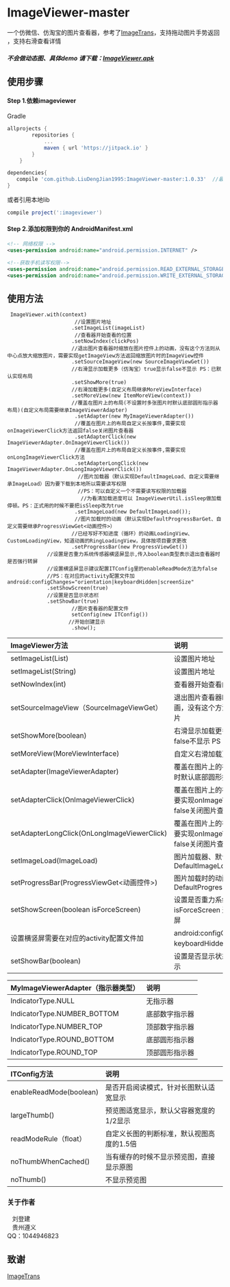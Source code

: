 # ImageViewer-master
一个仿微信、仿淘宝的图片查看器，参考了[ImageTrans](https://github.com/wufenglincheng/ImageTrans)，支持拖动图片手势返回 ，支持右滑查看详情

##### 不会做动态图、具体demo 请下载：[ImageViewer.apk](browse/ImageViewer.apk)</br>

## 使用步骤

#### Step 1.依赖imageviewer
Gradle
```groovy
allprojects {
		repositories {
			...
			maven { url 'https://jitpack.io' }
		}
	}
```

```groovy
dependencies{
   compile 'com.github.LiuDengJian1995:ImageViewer-master:1.0.33'  //最新版本
}
```
或者引用本地lib
```groovy
compile project(':imageviewer')
```


#### Step 2.添加权限到你的 AndroidManifest.xml
```xml
<!-- 网络权限 -->
<uses-permission android:name="android.permission.INTERNET" /> 

<!--获取手机读写权限-->
<uses-permission android:name="android.permission.READ_EXTERNAL_STORAGE" />
<uses-permission android:name="android.permission.WRITE_EXTERNAL_STORAGE" />
```

## 使用方法
```
 ImageViewer.with(context)
                      //设置图片地址
                     .setImageList(imageList)
                      //查看器开始查看的位置
                     .setNowIndex(clickPos) 
                     //退出图片查看器时缩放在图片控件上的动画，没有这个方法则从中心点放大缩放图片，需要实现getImageView方法返回缩放图片时的ImageView控件
                     .setSourceImageView(new SourceImageViewGet())  
                     //右滑显示加载更多（仿淘宝）true显示false不显示 PS：已默认实现布局
                     .setShowMore(true)
                     //右滑加载更多(自定义布局继承MoreViewInterface)
                     .setMoreView(new ItemMoreView(context))
                     //覆盖在图片上的布局(不设置时多张图片时默认底部圆形指示器布局)(自定义布局需要继承ImageViewerAdapter)
                      .setAdapter(new MyImageViewerAdapter())
                      //覆盖在图片上的布局自定义长按事件,需要实现onImageViewerClick方法返回false关闭图片查看器
                      .setAdapterClick(new ImageViewerAdapter.OnImageViewerClick())
                      //覆盖在图片上的布局自定义长按事件,需要实现onLongImageViewerClick方法
                      .setAdapterLongClick(new ImageViewerAdapter.OnLongImageViewerClick())
                       //图片加载器（默认实现DefaultImageLoad、自定义需要继承ImageLoad）因为要下载到本地所以需要读写权限
                       //PS：可以自定义一个不需要读写权限的加载器
                        //为看清加载进度可以 ImageViewerUtil.isSleep做加载停顿。PS：正式用的时候不要把isSleep改为true
                      .setImageLoad(new DefaultImageLoad());
                      //图片加载时的动画（默认实现DefaultProgressBarGet、自定义需要继承ProgressViewGet<动画控件>）
                     //已经写好不知进度（循环）的动画LoadingView、CustomLoadingView，知道动画的RingLoadingView，具体按项目要求更改
                     .setProgressBar(new ProgressViewGet())
		     //设置是否重力系统传感器横竖屏显示,传入boolean类型表示退出查看器时是否强行转屏
		     //设置横竖屏显示建议配置ITConfig里的enableReadMode方法为false
		     //PS：在对应的activity配置文件加 android:configChanges="orientation|keyboardHidden|screenSize"
		     .setShowScreen(true)
		     //设置是否显示状态栏
		     .setShowBar(true)
                     //图片查看器的配置文件
                     setConfig(new ITConfig())
                    //开始创建显示
                     .show();
```


|ImageViewer方法|说明|
|:---|:---|
|setImageList(List<String>)|设置图片地址 |
|setImageList(String)|设置图片地址 |
|setNowIndex(int)| 查看器开始查看的位置 |
|setSourceImageView（SourceImageViewGet）|退出图片查看器时缩放在图片控件上的动画，没有这个方法则从中心点放大缩放图片|
|setShowMore(boolean)|右滑显示加载更多（仿淘宝）true显示false不显示 PS：已默认实现布局 |
|setMoreView(MoreViewInterface)|自定义右滑加载更多布局 |
|setAdapter(ImageViewerAdapter)|覆盖在图片上的布局(不设置时多张图片时默认底部圆形指示器布局) |
|setAdapterClick(OnImageViewerClick)|覆盖在图片上的布局自定义长按事件,需要实现onImageViewerClick方法返回false关闭图片查看器 |
|setAdapterLongClick(OnLongImageViewerClick)|覆盖在图片上的布局自定义长按事件,需要实现onImageViewerClick方法返回false关闭图片查看器 |
|setImageLoad(ImageLoad)|图片加载器、默认实现DefaultImageLoad |
|setProgressBar(ProgressViewGet<动画控件>)|图片加载时的动画、默认实现DefaultProgressBarGet |
|setShowScreen(boolean isForceScreen)|设置是否重力系统传感器横竖屏显示，isForceScreen 退出查看器时是否强行转屏 |
|设置横竖屏需要在对应的activity配置文件加| android:configChanges="orientation，keyboardHidden，screenSize"|
|setShowBar(boolean)|设置是否显示状态栏 true显示false不显示  |
	



|MyImageViewerAdapter（指示器类型）|说明|
|:---|:---|
|IndicatorType.NULL|无指示器 |
|IndicatorType.NUMBER_BOTTOM|底部数字指示器 |
|IndicatorType.NUMBER_TOP| 顶部数字指示器 |
|IndicatorType.ROUND_BOTTOM|底部圆形指示器|
|IndicatorType.ROUND_TOP|顶部圆形指示器 |



|ITConfig方法|说明|
|:---|:---|
|enableReadMode(boolean)|是否开启阅读模式，针对长图默认适宽显示 |
|largeThumb()| 预览图适宽显示，默认父容器宽度的1/2显示 |
|readModeRule（float）|自定义长图的判断标准，默认视图高度的1.5倍|
|noThumbWhenCached()|当有缓存的时候不显示预览图，直接显示原图 |
|noThumb()|不显示预览图 |


### 关于作者
    刘登建<br>
    贵州遵义<br>
	QQ：1044946823<br>

## 致谢
[ImageTrans](https://github.com/wufenglincheng/ImageTrans) 

